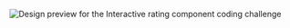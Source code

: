 

![Design preview for the Interactive rating component coding challenge](./design/desktop-preview.jpg)


